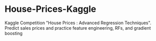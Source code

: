# House-Prices-Kaggle
Kaggle Competition "House Prices : Advanced Regression Techniques".  Predict sales prices and practice feature engineering, RFs, and gradient boosting
